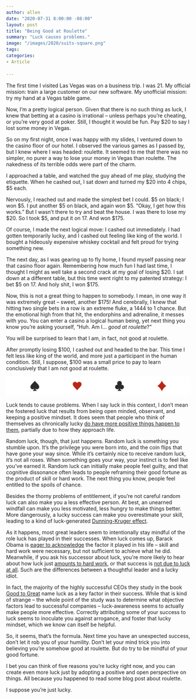 ```yaml
---
author: allen
date: "2020-07-31 8:00:00 -08:00"
layout: post
title: "Being Good at Roulette"
summary: "Luck causes problems."
image: "/images/2020/suits-square.png"
tags:
categories:
- Article

---
```


The first time I visited Las Vegas was on a business trip. I was 21. My official mission: train a large customer on our new software. My unofficial mission: try my hand at a Vegas table game.

Now, I’m a pretty logical person. Given that there is no such thing as luck, I knew that betting at a casino is irrational – unless perhaps you’re cheating, or you’re very good at poker. Still, I thought it would be fun. Pay $20 to say I lost some money in Vegas.

So on my first night, once I was happy with my slides, I ventured down to the casino floor of our hotel. I observed the various games as I passed by, but I knew where I was headed: roulette. It seemed to me that there was no simpler, no purer a way to lose your money in Vegas than roulette. The nakedness of its terrible odds were part of the charm.

I approached a table, and watched the guy ahead of me play, studying the etiquette. When he cashed out, I sat down and turned my $20 into 4 chips, $5 each.

Nervously, I reached out and made the simplest bet I could. $5 on black; I won $5. I put another $5 on black, and again won $5. “Okay, I get how this works.” But I wasn’t there to try and beat the house. I was there to lose my $20. So I took $5, and put it on 17. And won $175.

Of course, I made the next logical move: I cashed out immediately. I had gotten temporarily lucky, and I cashed out feeling like king of the world. I bought a hideously expensive whiskey cocktail and felt proud for trying something new.

The next day, as I was gearing up to fly home, I found myself passing near that casino floor again. Remembering how much fun I had last time, I thought I might as well take a second crack at my goal of losing $20. I sat down at a different table, but this time went right to my patented strategy: I bet $5 on 17. And holy shit, I won $175.

Now, this is not a great thing to happen to somebody. I mean, in one way it was extremely great – sweet, another $175! And cerebrally, I knew that hitting two single bets in a row is an extreme fluke, a 1444 to 1 chance. But the emotional high from that hit, the endorphins and adrenaline, it messes with you. You can enter a casino a logical human being, yet next thing you know you’re asking yourself, “Huh. Am I… *good at roulette*?”

You will be surprised to learn that I am, in fact, not good at roulette.

After promptly losing $100, I cashed out and headed to the bar. This time I felt less like king of the world, and more just a participant in the human condition. Still, I suppose, $100 was a small price to pay to learn conclusively that I am not good at roulette.

<img src="/images/2020/suits-strip.png" >

Luck tends to cause problems. When I say luck in this context, I don’t mean the fostered luck that results from being open minded, observant, and keeping a positive mindset. It does seem that people who think of themselves as chronically lucky [do have more positive things happen to them](https://qz.com/1360304/science-shows-that-luck-is-a-self-fulfilling-prophecy/), partially due to how they approach life.

Random luck, though, that just happens. Random luck is something you stumble upon. It’s the privilege you were born into, and the coin flips that have gone your way since. While it’s certainly nice to receive random luck, it’s not all roses. When something goes your way, your instinct is to feel like you’ve earned it. Random luck can initially make people feel guilty, and that cognitive dissonance often leads to people reframing their good fortune as the product of skill or hard work. The next thing you know, people feel entitled to the spoils of chance.

Besides the thorny problems of entitlement, if you’re not careful random luck can also make you a less effective person. At best, an unearned windfall can make you less motivated, less hungry to make things better. More dangerously, a lucky success can make you overestimate your skill, leading to a kind of luck-generated [Dunning-Kruger effect](https://en.wikipedia.org/wiki/Dunning%E2%80%93Kruger_effect).

As it happens, most great leaders seem to intentionally stay mindful of the role luck has played in their successes. When luck comes up, Barack Obama is [eager to acknowledge](https://www.realclearpolitics.com/articles/2018/01/23/unlike_his_successor_obama_recognizes_his_good_luck_136064.html) the factor it played in his life – skill and hard work were necessary, but not sufficient to achieve what he did. Meanwhile, if you ask his successor about luck, you're more likely to hear about how luck just [amounts to hard work](https://www.youtube.com/watch?v=1-SEMV_leAE), or that success is [not due to luck at all](https://www.youtube.com/watch?v=ygaUEE1S5fE). Such are the differences between a thoughtful leader and a lucky idiot.

In fact, the majority of the highly successful CEOs they study in the book [Good to Great](https://www.amazon.ca/Good-Great-Some-Companies-Others/dp/0066620996) name luck as a key factor in their success. While that is kind of strange – the whole point of the study was to determine what objective factors lead to successful companies – luck-awareness seems to actually make people more effective. Correctly attributing some of your success to luck seems to inoculate you against arrogance, and foster that lucky mindset, which we know can itself be helpful.

So, it seems, that’s the formula. Next time you have an unexpected success, don’t let it rob you of your humility. Don’t let your mind trick you into believing you’re somehow good at roulette. But do try to be mindful of your good fortune.

I bet you can think of five reasons you’re lucky right now, and you can create even more luck just by adopting a positive and open perspective on things. All because you happened to read some blog post about roulette.

I suppose you’re just lucky.